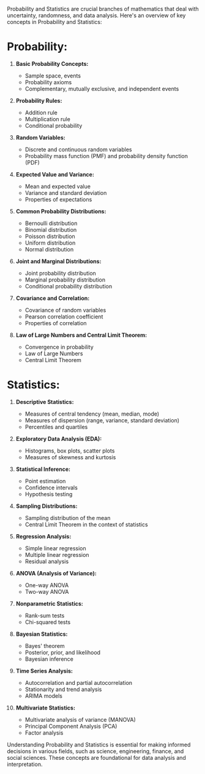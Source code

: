 Probability and Statistics are crucial branches of mathematics that deal with uncertainty, randomness, and data analysis. Here's an overview of key concepts in Probability and Statistics:

# Probability:

1. **Basic Probability Concepts:**
   - Sample space, events
   - Probability axioms
   - Complementary, mutually exclusive, and independent events

2. **Probability Rules:**
   - Addition rule
   - Multiplication rule
   - Conditional probability

3. **Random Variables:**
   - Discrete and continuous random variables
   - Probability mass function (PMF) and probability density function (PDF)

4. **Expected Value and Variance:**
   - Mean and expected value
   - Variance and standard deviation
   - Properties of expectations

5. **Common Probability Distributions:**
   - Bernoulli distribution
   - Binomial distribution
   - Poisson distribution
   - Uniform distribution
   - Normal distribution

6. **Joint and Marginal Distributions:**
   - Joint probability distribution
   - Marginal probability distribution
   - Conditional probability distribution

7. **Covariance and Correlation:**
   - Covariance of random variables
   - Pearson correlation coefficient
   - Properties of correlation

8. **Law of Large Numbers and Central Limit Theorem:**
   - Convergence in probability
   - Law of Large Numbers
   - Central Limit Theorem

# Statistics:

1. **Descriptive Statistics:**
   - Measures of central tendency (mean, median, mode)
   - Measures of dispersion (range, variance, standard deviation)
   - Percentiles and quartiles

2. **Exploratory Data Analysis (EDA):**
   - Histograms, box plots, scatter plots
   - Measures of skewness and kurtosis

3. **Statistical Inference:**
   - Point estimation
   - Confidence intervals
   - Hypothesis testing

4. **Sampling Distributions:**
   - Sampling distribution of the mean
   - Central Limit Theorem in the context of statistics

5. **Regression Analysis:**
   - Simple linear regression
   - Multiple linear regression
   - Residual analysis

6. **ANOVA (Analysis of Variance):**
   - One-way ANOVA
   - Two-way ANOVA

7. **Nonparametric Statistics:**
   - Rank-sum tests
   - Chi-squared tests

8. **Bayesian Statistics:**
   - Bayes' theorem
   - Posterior, prior, and likelihood
   - Bayesian inference

9. **Time Series Analysis:**
   - Autocorrelation and partial autocorrelation
   - Stationarity and trend analysis
   - ARIMA models

10. **Multivariate Statistics:**
    - Multivariate analysis of variance (MANOVA)
    - Principal Component Analysis (PCA)
    - Factor analysis

Understanding Probability and Statistics is essential for making informed decisions in various fields, such as science, engineering, finance, and social sciences. These concepts are foundational for data analysis and interpretation.
